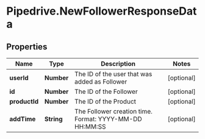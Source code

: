 # Pipedrive.NewFollowerResponseData

## Properties

Name | Type | Description | Notes
------------ | ------------- | ------------- | -------------
**userId** | **Number** | The ID of the user that was added as Follower | [optional] 
**id** | **Number** | The ID of the Follower | [optional] 
**productId** | **Number** | The ID of the Product | [optional] 
**addTime** | **String** | The Follower creation time. Format: YYYY-MM-DD HH:MM:SS | [optional] 


